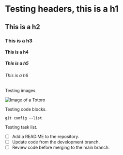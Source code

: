 # Testing headers, this is a h1
## This is a h2
### This is a h3
#### This is a h4
##### This is a h5
###### This is a h6

Testing images 

![Image of a Totoro](https://i.pinimg.com/564x/5e/21/37/5e213723857ec571e3ffa9ae68dd6730.jpg)

Testing code blocks.

```
git config --list

```
Testing task list.

- [ ] Add a READ.ME to the repository.
- [ ] Update code from the development branch.
- [ ] Review code before merging to the main branch.
